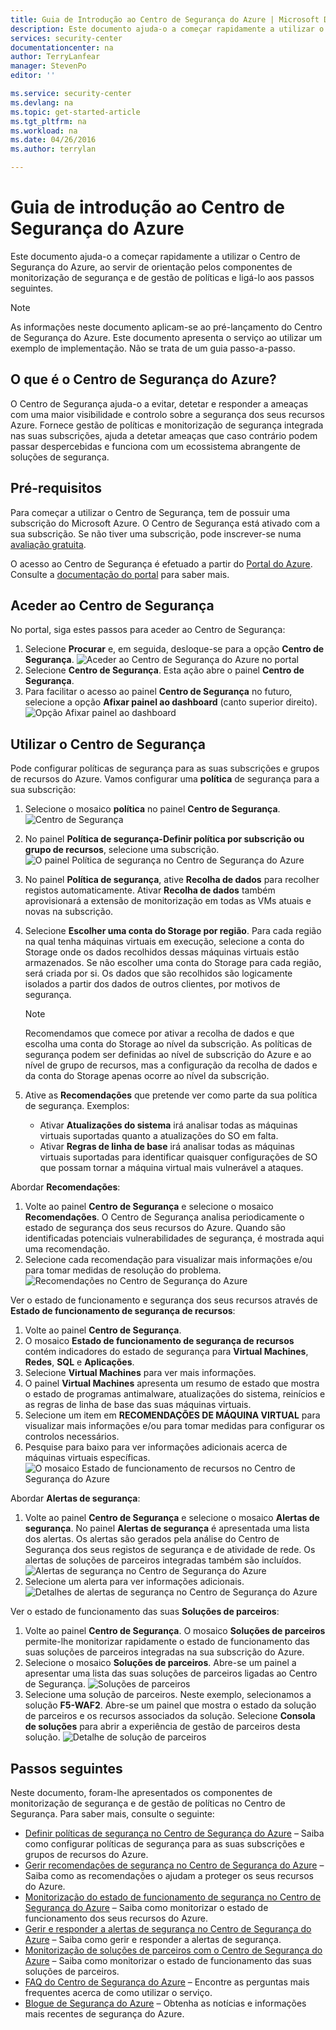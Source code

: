 ```yaml
---
title: Guia de Introdução ao Centro de Segurança do Azure | Microsoft Docs
description: Este documento ajuda-o a começar rapidamente a utilizar o Centro de Segurança do Azure, ao servir de orientação pelos componentes de monitorização de segurança e de gestão de políticas e ligá-lo aos passos seguintes.
services: security-center
documentationcenter: na
author: TerryLanfear
manager: StevenPo
editor: ''

ms.service: security-center
ms.devlang: na
ms.topic: get-started-article
ms.tgt_pltfrm: na
ms.workload: na
ms.date: 04/26/2016
ms.author: terrylan

---
```

# Guia de introdução ao Centro de Segurança do Azure
Este documento ajuda-o a começar rapidamente a utilizar o Centro de Segurança do Azure, ao servir de orientação pelos componentes de monitorização de segurança e de gestão de políticas e ligá-lo aos passos seguintes.

> [!NOTE]
> As informações neste documento aplicam-se ao pré-lançamento do Centro de Segurança do Azure. Este documento apresenta o serviço ao utilizar um exemplo de implementação. Não se trata de um guia passo-a-passo.
> 
> 

## O que é o Centro de Segurança do Azure?
 O Centro de Segurança ajuda-o a evitar, detetar e responder a ameaças com uma maior visibilidade e controlo sobre a segurança dos seus recursos Azure. Fornece gestão de políticas e monitorização de segurança integrada nas suas subscrições, ajuda a detetar ameaças que caso contrário podem passar despercebidas e funciona com um ecossistema abrangente de soluções de segurança.

## Pré-requisitos
Para começar a utilizar o Centro de Segurança, tem de possuir uma subscrição do Microsoft Azure. O Centro de Segurança está ativado com a sua subscrição. Se não tiver uma subscrição, pode inscrever-se numa [avaliação gratuita](https://azure.microsoft.com/pricing/free-trial/).

 O acesso ao Centro de Segurança é efetuado a partir do [Portal do Azure](https://azure.microsoft.com/features/azure-portal/). Consulte a [documentação do portal](https://azure.microsoft.com/documentation/services/azure-portal/) para saber mais.

## Aceder ao Centro de Segurança
No portal, siga estes passos para aceder ao Centro de Segurança:

1. Selecione **Procurar** e, em seguida, desloque-se para a opção **Centro de Segurança**.
   ![Aceder ao Centro de Segurança do Azure no portal][1]
2. Selecione **Centro de Segurança**. Esta ação abre o painel **Centro de Segurança**.
3. Para facilitar o acesso ao painel **Centro de Segurança** no futuro, selecione a opção **Afixar painel ao dashboard** (canto superior direito).
   ![Opção Afixar painel ao dashboard][2]

## Utilizar o Centro de Segurança
Pode configurar políticas de segurança para as suas subscrições e grupos de recursos do Azure. Vamos configurar uma **política** de segurança para a sua subscrição:

1. Selecione o mosaico **política** no painel **Centro de Segurança**.
   ![Centro de Segurança][3]
2. No painel **Política de segurança-Definir política por subscrição ou grupo de recursos**, selecione uma subscrição.
   ![O painel Política de segurança no Centro de Segurança do Azure][4]
3. No painel **Política de segurança**, ative **Recolha de dados** para recolher registos automaticamente. Ativar **Recolha de dados** também aprovisionará a extensão de monitorização em todas as VMs atuais e novas na subscrição.
4. Selecione **Escolher uma conta do Storage por região**. Para cada região na qual tenha máquinas virtuais em execução, selecione a conta do Storage onde os dados recolhidos dessas máquinas virtuais estão armazenados. Se não escolher uma conta do Storage para cada região, será criada por si. Os dados que são recolhidos são logicamente isolados a partir dos dados de outros clientes, por motivos de segurança.
   
   > [!NOTE]
   > Recomendamos que comece por ativar a recolha de dados e que escolha uma conta do Storage ao nível da subscrição.  As políticas de segurança podem ser definidas ao nível de subscrição do Azure e ao nível de grupo de recursos, mas a configuração da recolha de dados e da conta do Storage apenas ocorre ao nível da subscrição.
   > 
   > 
5. Ative as **Recomendações** que pretende ver como parte da sua política de segurança. Exemplos:
   
   * Ativar **Atualizações do sistema** irá analisar todas as máquinas virtuais suportadas quanto a atualizações do SO em falta.
   * Ativar **Regras de linha de base** irá analisar todas as máquinas virtuais suportadas para identificar quaisquer configurações de SO que possam tornar a máquina virtual mais vulnerável a ataques.

Abordar **Recomendações**:

1. Volte ao painel **Centro de Segurança** e selecione o mosaico **Recomendações**. O Centro de Segurança analisa periodicamente o estado de segurança dos seus recursos do Azure. Quando são identificadas potenciais vulnerabilidades de segurança, é mostrada aqui uma recomendação.
2. Selecione cada recomendação para visualizar mais informações e/ou para tomar medidas de resolução do problema.
   ![Recomendações no Centro de Segurança do Azure][5]

Ver o estado de funcionamento e segurança dos seus recursos através de **Estado de funcionamento de segurança de recursos**:

1. Volte ao painel **Centro de Segurança**.
2. O mosaico **Estado de funcionamento de segurança de recursos** contém indicadores do estado de segurança para **Virtual Machines**, **Redes**, **SQL** e **Aplicações**.
3. Selecione **Virtual Machines** para ver mais informações.
4. O painel **Virtual Machines** apresenta um resumo de estado que mostra o estado de programas antimalware, atualizações do sistema, reinícios e as regras de linha de base das suas máquinas virtuais.
5. Selecione um item em **RECOMENDAÇÕES DE MÁQUINA VIRTUAL** para visualizar mais informações e/ou para tomar medidas para configurar os controlos necessários.
6. Pesquise para baixo para ver informações adicionais acerca de máquinas virtuais específicas.
   ![O mosaico Estado de funcionamento de recursos no Centro de Segurança do Azure][6]

Abordar **Alertas de segurança**:

1. Volte ao painel **Centro de Segurança** e selecione o mosaico **Alertas de segurança**. No painel **Alertas de segurança** é apresentada uma lista dos alertas. Os alertas são gerados pela análise do Centro de Segurança dos seus registos de segurança e de atividade de rede. Os alertas de soluções de parceiros integradas também são incluídos.
   ![Alertas de segurança no Centro de Segurança do Azure][7]
2. Selecione um alerta para ver informações adicionais.
   ![Detalhes de alertas de segurança no Centro de Segurança do Azure][8]

Ver o estado de funcionamento das suas **Soluções de parceiros**:

1. Volte ao painel **Centro de Segurança**. O mosaico **Soluções de parceiros** permite-lhe monitorizar rapidamente o estado de funcionamento das suas soluções de parceiros integradas na sua subscrição do Azure.
2. Selecione o mosaico **Soluções de parceiros**. Abre-se um painel a apresentar uma lista das suas soluções de parceiros ligadas ao Centro de Segurança.
   ![Soluções de parceiros][9]
3. Selecione uma solução de parceiros. Neste exemplo, selecionamos a solução **F5-WAF2**.  Abre-se um painel que mostra o estado da solução de parceiros e os recursos associados da solução. Selecione **Consola de soluções** para abrir a experiência de gestão de parceiros desta solução.
   ![Detalhe de solução de parceiros][10]

## Passos seguintes
Neste documento, foram-lhe apresentados os componentes de monitorização de segurança e de gestão de políticas no Centro de Segurança. Para saber mais, consulte o seguinte:

* [Definir políticas de segurança no Centro de Segurança do Azure](security-center-policies.md) – Saiba como configurar políticas de segurança para as suas subscrições e grupos de recursos do Azure.
* [Gerir recomendações de segurança no Centro de Segurança do Azure](security-center-recommendations.md) – Saiba como as recomendações o ajudam a proteger os seus recursos do Azure.
* [Monitorização do estado de funcionamento de segurança no Centro de Segurança do Azure](security-center-monitoring.md) – Saiba como monitorizar o estado de funcionamento dos seus recursos do Azure.
* [Gerir e responder a alertas de segurança no Centro de Segurança do Azure](security-center-managing-and-responding-alerts.md) – Saiba como gerir e responder a alertas de segurança.
* [Monitorização de soluções de parceiros com o Centro de Segurança do Azure](security-center-partner-solutions.md) – Saiba como monitorizar o estado de funcionamento das suas soluções de parceiros.
* [FAQ do Centro de Segurança do Azure](security-center-faq.md) – Encontre as perguntas mais frequentes acerca de como utilizar o serviço.
* [Blogue de Segurança do Azure](http://blogs.msdn.com/b/azuresecurity/) – Obtenha as notícias e informações mais recentes de segurança do Azure.

<!--Image references-->
[1]: ./media/security-center-get-started/security-tile.png
[2]: ./media/security-center-get-started/pin-blade.png
[3]: ./media/security-center-get-started/security-center.png
[4]: ./media/security-center-get-started/security-policy.png
[5]: ./media/security-center-get-started/recommendations.png
[6]: ./media/security-center-get-started/resources-health.png
[7]: ./media/security-center-get-started/security-alert.png
[8]: ./media/security-center-get-started/security-alert-detail.png
[9]: ./media/security-center-get-started/partner-solutions.png
[10]: ./media/security-center-get-started/partner-solutions-detail.png



<!--HONumber=Jun16_HO2-->



